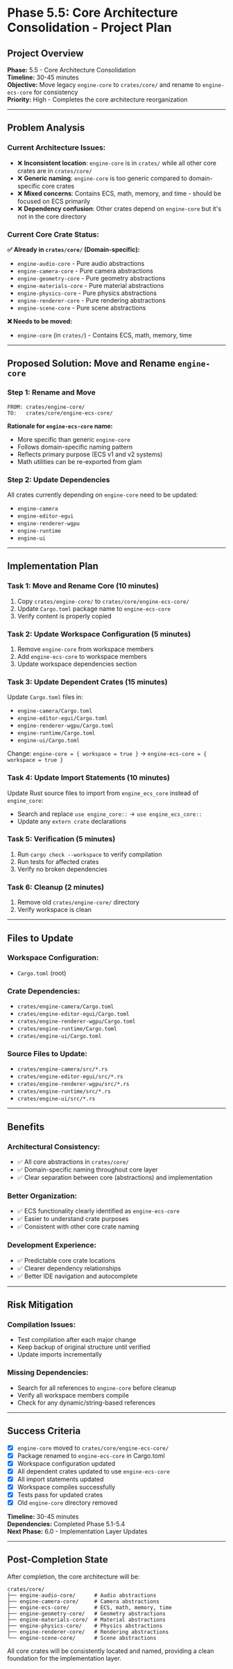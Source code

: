 # Phase 5.5: Core Architecture Consolidation - Project Plan

## Project Overview

**Phase:** 5.5 - Core Architecture Consolidation  
**Timeline:** 30-45 minutes  
**Objective:** Move legacy `engine-core` to `crates/core/` and rename to `engine-ecs-core` for consistency  
**Priority:** High - Completes the core architecture reorganization

---

## Problem Analysis

### Current Architecture Issues:
- ❌ **Inconsistent location**: `engine-core` is in `crates/` while all other core crates are in `crates/core/`
- ❌ **Generic naming**: `engine-core` is too generic compared to domain-specific core crates
- ❌ **Mixed concerns**: Contains ECS, math, memory, and time - should be focused on ECS primarily
- ❌ **Dependency confusion**: Other crates depend on `engine-core` but it's not in the core directory

### Current Core Crate Status:
**✅ Already in `crates/core/` (Domain-specific):**
- `engine-audio-core` - Pure audio abstractions
- `engine-camera-core` - Pure camera abstractions  
- `engine-geometry-core` - Pure geometry abstractions
- `engine-materials-core` - Pure material abstractions
- `engine-physics-core` - Pure physics abstractions
- `engine-renderer-core` - Pure rendering abstractions
- `engine-scene-core` - Pure scene abstractions

**❌ Needs to be moved:**
- `engine-core` (in `crates/`) - Contains ECS, math, memory, time

---

## Proposed Solution: Move and Rename `engine-core`

### **Step 1: Rename and Move**
```
FROM: crates/engine-core/
TO:   crates/core/engine-ecs-core/
```

**Rationale for `engine-ecs-core` name:**
- More specific than generic `engine-core`
- Follows domain-specific naming pattern
- Reflects primary purpose (ECS v1 and v2 systems)
- Math utilities can be re-exported from glam

### **Step 2: Update Dependencies**
All crates currently depending on `engine-core` need to be updated:
- `engine-camera`
- `engine-editor-egui`  
- `engine-renderer-wgpu`
- `engine-runtime`
- `engine-ui`

---

## Implementation Plan

### **Task 1: Move and Rename Core** (10 minutes)
1. Copy `crates/engine-core/` to `crates/core/engine-ecs-core/`
2. Update `Cargo.toml` package name to `engine-ecs-core`
3. Verify content is properly copied

### **Task 2: Update Workspace Configuration** (5 minutes)
1. Remove `engine-core` from workspace members
2. Add `engine-ecs-core` to workspace members
3. Update workspace dependencies section

### **Task 3: Update Dependent Crates** (15 minutes)
Update `Cargo.toml` files in:
- `engine-camera/Cargo.toml`
- `engine-editor-egui/Cargo.toml`
- `engine-renderer-wgpu/Cargo.toml`
- `engine-runtime/Cargo.toml`
- `engine-ui/Cargo.toml`

Change: `engine-core = { workspace = true }` → `engine-ecs-core = { workspace = true }`

### **Task 4: Update Import Statements** (10 minutes)
Update Rust source files to import from `engine_ecs_core` instead of `engine_core`:
- Search and replace `use engine_core::` → `use engine_ecs_core::`
- Update any `extern crate` declarations

### **Task 5: Verification** (5 minutes)
1. Run `cargo check --workspace` to verify compilation
2. Run tests for affected crates
3. Verify no broken dependencies

### **Task 6: Cleanup** (2 minutes)
1. Remove old `crates/engine-core/` directory
2. Verify workspace is clean

---

## Files to Update

### **Workspace Configuration:**
- `Cargo.toml` (root)

### **Crate Dependencies:**
- `crates/engine-camera/Cargo.toml`
- `crates/engine-editor-egui/Cargo.toml`
- `crates/engine-renderer-wgpu/Cargo.toml`
- `crates/engine-runtime/Cargo.toml`
- `crates/engine-ui/Cargo.toml`

### **Source Files to Update:**
- `crates/engine-camera/src/*.rs`
- `crates/engine-editor-egui/src/*.rs`
- `crates/engine-renderer-wgpu/src/*.rs`
- `crates/engine-runtime/src/*.rs`
- `crates/engine-ui/src/*.rs`

---

## Benefits

### **Architectural Consistency:**
- ✅ All core abstractions in `crates/core/`
- ✅ Domain-specific naming throughout core layer
- ✅ Clear separation between core (abstractions) and implementation

### **Better Organization:**
- ✅ ECS functionality clearly identified as `engine-ecs-core`
- ✅ Easier to understand crate purposes
- ✅ Consistent with other core crate naming

### **Development Experience:**
- ✅ Predictable core crate locations
- ✅ Clearer dependency relationships
- ✅ Better IDE navigation and autocomplete

---

## Risk Mitigation

### **Compilation Issues:**
- Test compilation after each major change
- Keep backup of original structure until verified
- Update imports incrementally

### **Missing Dependencies:**
- Search for all references to `engine-core` before cleanup
- Verify all workspace members compile
- Check for any dynamic/string-based references

---

## Success Criteria

- [x] `engine-core` moved to `crates/core/engine-ecs-core/`
- [x] Package renamed to `engine-ecs-core` in Cargo.toml
- [x] Workspace configuration updated
- [x] All dependent crates updated to use `engine-ecs-core`
- [x] All import statements updated
- [x] Workspace compiles successfully
- [x] Tests pass for updated crates
- [x] Old `engine-core` directory removed

**Timeline:** 30-45 minutes  
**Dependencies:** Completed Phase 5.1-5.4  
**Next Phase:** 6.0 - Implementation Layer Updates

---

## Post-Completion State

After completion, the core architecture will be:

```
crates/core/
├── engine-audio-core/      # Audio abstractions
├── engine-camera-core/     # Camera abstractions  
├── engine-ecs-core/        # ECS, math, memory, time
├── engine-geometry-core/   # Geometry abstractions
├── engine-materials-core/  # Material abstractions
├── engine-physics-core/    # Physics abstractions
├── engine-renderer-core/   # Rendering abstractions
└── engine-scene-core/      # Scene abstractions
```

All core crates will be consistently located and named, providing a clean foundation for the implementation layer.